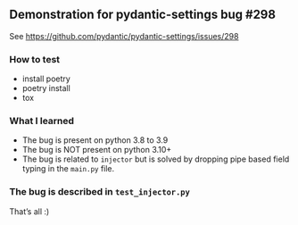 ## Demonstration for pydantic-settings bug #298 

See https://github.com/pydantic/pydantic-settings/issues/298

### How to test

 * install poetry
 * poetry install
 * tox

### What I learned

 * The bug is present on python 3.8 to 3.9
 * The bug is NOT present on python 3.10+
 * The bug is related to `injector` but is solved by dropping pipe based field typing in the `main.py` file.

### The bug is described in `test_injector.py`

That’s all :)